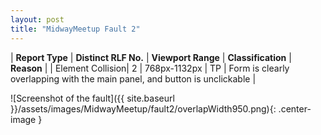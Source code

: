 ```yaml
---
layout: post
title: "MidwayMeetup Fault 2"
---
```

| **Report Type** | **Distinct RLF No.** | **Viewport Range** | **Classification** | **Reason** |
| Element Collision| 2 | 768px-1132px | TP | Form is clearly overlapping with the main panel, and button is unclickable | 

![Screenshot of the fault]({{ site.baseurl }}/assets/images/MidwayMeetup/fault2/overlapWidth950.png){: .center-image }